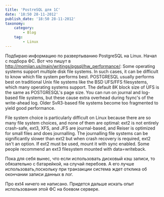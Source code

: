 ```yaml
---
title: 'PostreSQL для 1С'
date: '18:50 28-11-2012'
publish_date: '18:50 28-11-2012'
taxonomy:
    category:
        - Blog
    tag:
        - Linux
---
```


Подбираю информацию по развертыванию PostgreSQL на Linux. Начал с подбора ФС. Вот что пишут в http://momjian.us/main/writings/pgsql/hw_performance/:
 Some operating systems support multiple disk file systems. In such cases, it can be difficult to know which file system performs best. POSTGRESQL usually performs best on traditional Unix file systems like the BSD UFS/FFS filesystems, which many operating systems support. The default 8K block size of UFS is the same as POSTGRESQL's page size. You can run on journal and log-based file systems, but these cause extra overhead during fsync's of the write-ahead log. Older SvR3-based file systems become too fragmented to yield good performance.

File system choice is particularly difficult on Linux because there are so many file system choices, and none of them are optimal: ext2 is not entirely crash-safe, ext3, XFS, and JFS are journal-based, and Reiser is optimized for small files and does journalling. The journalling file systems can be significantly slower than ext2 but when crash recovery is required, ext2 isn't an option. If ext2 must be used, mount it with sync enabled. Some people recommend an ext3 filesystem mounted with data=writeback.

Пока для себя вынес, что если использовать дисковый кэш записи, то обязательно с батарейкой, на случай перебоев. А его лучше использовать,поскольку при транзакции система ждет отклика об окончании записи данных в лог.

Про ext4 ничего не написано. Придется дальше искать опыт использования этой ФС на боевом сервере.